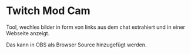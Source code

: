 # Twitch Mod Cam

Tool, wechles bilder in form von links aus dem chat extrahiert und in einer Webseite anzeigt.

Das kann in OBS als Browser Source hinzugefügt werden.